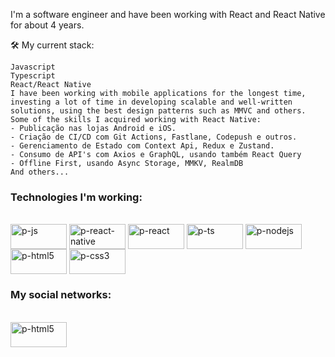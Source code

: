 I'm a software engineer and have been working with React and React Native for about 4 years.

   🛠️ My current stack:
      
    Javascript
    Typescript
    React/React Native
    I have been working with mobile applications for the longest time, investing a lot of time in developing scalable and well-written solutions, using the best design patterns such as MMVC and others.
    Some of the skills I acquired working with React Native:
    - Publicação nas lojas Android e iOS.
    - Criação de CI/CD com Git Actions, Fastlane, Codepush e outros.
    - Gerenciamento de Estado com Context Api, Redux e Zustand.
    - Consumo de API's com Axios e GraphQL, usando também React Query 
    - Offline First, usando Async Storage, MMKV, RealmDB
    And others...
   
### Technologies I'm working:

<div style="display: inline_block"><br>
 <img align="center" alt="p-js" height="40" width="90" src="https://img.shields.io/badge/JavaScript-323330?style=for-the-badge&logo=javascript&logoColor=F7DF1E">
 <img align="center" alt="p-react-native" height="40" width="90" src="https://img.shields.io/badge/React_Native-20232A?style=for-the-badge&logo=react&logoColor=61DAFB">
 <img align="center" alt="p-react" height="40" width="90" src="https://img.shields.io/badge/React-20232A?style=for-the-badge&logo=react&logoColor=61DAFB">
 <img align="center" alt="p-ts" height="40" width="90" src="https://img.shields.io/badge/TypeScript-007ACC?style=for-the-badge&logo=typescript&logoColor=white">
 <img align="center" alt="p-nodejs" height="40" width="90" src="https://img.shields.io/badge/Node.js-43853D?style=for-the-badge&logo=node.js&logoColor=white">
 <img align="center" alt="p-html5" height="40" width="90" src="https://img.shields.io/badge/HTML5-E34F26?style=for-the-badge&logo=html5&logoColor=white">
 <img align="center" alt="p-css3" height="40" width="90" src="https://img.shields.io/badge/CSS3-1572B6?style=for-the-badge&logo=css3&logoColor=white">
</div>


### My social networks:
<div style="display: inline_block"><br>
   <a href="https://www.linkedin.com/in/paulo-cardoso-b76005109/?locale=en_US" title="Paulo's Linkedin" target="_blank">
   <img align="center" alt="p-html5" height="40" width="90" src="https://img.shields.io/badge/LinkedIn-0077B5?style=for-the-badge&logo=linkedin&logoColor=white">
</div>
